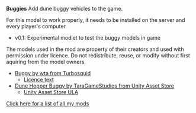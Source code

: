 **Buggies** Add dune buggy vehicles to the game.

For this model to work properly, it needs to be installed on the server and every player's computer.

* v0.1: Experimental modlet to test the buggy models in game

The models used in the mod are property of their creators and used with permission under licence. Do not redistribute, reuse, or modify without first aquiring from the model owners.

* [Buggy by wta from Turbosquid](https://www.turbosquid.com/3d-models/3d-model-buggy/604323)
	- [Licence text](https://blog.turbosquid.com/turbosquid-3d-model-license/#Creations-of-Computer-Games)
* [Dune Hopper Buggy by TaraGameStudios from Unity Asset Store](https://assetstore.unity.com/packages/3d/vehicles/land/dune-hopper-buggy-vehicle-162337)
	- [Unity Asset Store ULA](https://unity3d.com/legal/as_terms)

[Click here for a list of all my mods](https://github.com/Laotseu/7dtdMods/blob/master/README.md)
